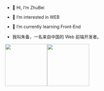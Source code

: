 - 👋 Hi, I’m ZhuBei
- 👀 I’m interested in WEB
- 🌱 I’m currently learning Front-End

- 我叫朱备，一名来自中国的 Web 前端开发者。

<!---
zb980921/zb980921 is a ✨ special ✨ repository because its `README.md` (this file) appears on your GitHub profile.
You can click the Preview link to take a look at your changes.
--->

<img align="" height="137px" src="https://github-readme-stats.vercel.app/api?username=zb980921&hide_title=true&hide_border=true&show_icons=true&include_all_commits=true&line_height=21&bg_color=0,EC6C6C,FFD479,FFFC79,73FA79&theme=graywhite&locale=en" /><img align="" height="137px" src="https://github-readme-stats.vercel.app/api/top-langs/?username=zb980921&hide_title=true&hide_border=true&layout=compact&bg_color=0,73FA79,73FDFF,D783FF&theme=graywhite&locale=en" />
